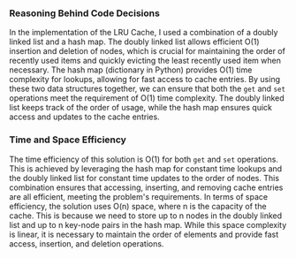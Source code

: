 ### Reasoning Behind Code Decisions

In the implementation of the LRU Cache, I used a combination of a doubly linked list and a hash map. The doubly linked list allows efficient O(1) insertion and deletion of nodes, which is crucial for maintaining the order of recently used items and quickly evicting the least recently used item when necessary. The hash map (dictionary in Python) provides O(1) time complexity for lookups, allowing for fast access to cache entries. By using these two data structures together, we can ensure that both the `get` and `set` operations meet the requirement of O(1) time complexity. The doubly linked list keeps track of the order of usage, while the hash map ensures quick access and updates to the cache entries.

### Time and Space Efficiency

The time efficiency of this solution is O(1) for both `get` and `set` operations. This is achieved by leveraging the hash map for constant time lookups and the doubly linked list for constant time updates to the order of nodes. This combination ensures that accessing, inserting, and removing cache entries are all efficient, meeting the problem's requirements. In terms of space efficiency, the solution uses O(n) space, where n is the capacity of the cache. This is because we need to store up to n nodes in the doubly linked list and up to n key-node pairs in the hash map. While this space complexity is linear, it is necessary to maintain the order of elements and provide fast access, insertion, and deletion operations.